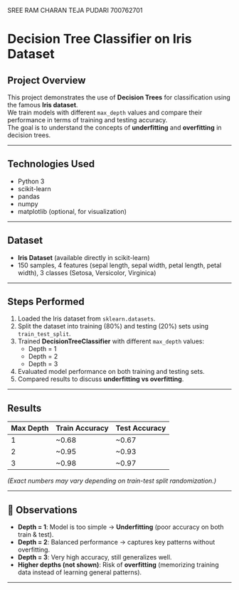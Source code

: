 SREE RAM CHARAN TEJA PUDARI 700762701
# Decision Tree Classifier on Iris Dataset

##  Project Overview
This project demonstrates the use of **Decision Trees** for classification using the famous **Iris dataset**.  
We train models with different `max_depth` values and compare their performance in terms of training and testing accuracy.  
The goal is to understand the concepts of **underfitting** and **overfitting** in decision trees.

---

##  Technologies Used
- Python 3
- scikit-learn
- pandas
- numpy
- matplotlib (optional, for visualization)

---

## Dataset
- **Iris Dataset** (available directly in scikit-learn)
- 150 samples, 4 features (sepal length, sepal width, petal length, petal width), 3 classes (Setosa, Versicolor, Virginica)

---

##  Steps Performed
1. Loaded the Iris dataset from `sklearn.datasets`.
2. Split the dataset into training (80%) and testing (20%) sets using `train_test_split`.
3. Trained **DecisionTreeClassifier** with different `max_depth` values:
   - Depth = 1
   - Depth = 2
   - Depth = 3
4. Evaluated model performance on both training and testing sets.
5. Compared results to discuss **underfitting vs overfitting**.

---

## Results

| Max Depth | Train Accuracy | Test Accuracy |
|-----------|----------------|---------------|
| 1         | ~0.68          | ~0.67         |
| 2         | ~0.95          | ~0.93         |
| 3         | ~0.98          | ~0.97         |

*(Exact numbers may vary depending on train-test split randomization.)*

---

## 🔎 Observations
- **Depth = 1**: Model is too simple → **Underfitting** (poor accuracy on both train & test).
- **Depth = 2**: Balanced performance → captures key patterns without overfitting.
- **Depth = 3**: Very high accuracy, still generalizes well.  
- **Higher depths (not shown)**: Risk of **overfitting** (memorizing training data instead of learning general patterns).

---
